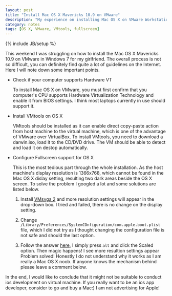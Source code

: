 ```yaml
---
layout: post
title: "Install Mac OS X Mavericks 10.9 on VMware"
description: "My experience on installing Mac OS X on VMware Workstation"
category: notes
tags: [OS X, VMware, VMtools, fullscreen]
---
```

{% include JB/setup %}

This weekend I was struggling on how to install the Mac OS X Mavericks 10.9 on VMware in Windows 7 for my girlfriend. The overall process is not so difficult, you can definitely find quite a lot of guidelines on the Internet. Here I will note down some important points.

- Check if your computer supports Hardware VT

   To install Mac OS X on VMware, you must first confirm that you computer's CPU supports Hardware Virtualization Technology and enable it from BIOS settings. I think most laptops currently in use should support it.

- Install VMtools on OS X

   VMtools should be installed as it can enable direct copy-paste action from host machine to the virtual machine, which is one of the advantage of VMware over VirtualBox. To install VMtools, you need to download a darwin.iso, load it to the CD/DVD drive. The VM should be able to detect and load it on destop automatically.

- Configure Fullscreen support for OS X

   This is the most tedious part through the whole installation. As the host machine's display resolution is 1366x768, which cannot be found in the Mac OS X dislay setting, resulting two dark areas beside the OS X screen. To solve the problem I googled a lot and some solutions are listed below.

   1. Install [VMsvga 2](http://sourceforge.net/projects/vmsvga2/files/) and more resolution settings will appear in the drop-down box. I tried and failed, there is no change on the display setting.
   
   2. Change `/Library/Preferences/SystemCOnfiguration/com.apple.boot.plist` file, which I did not try as I thought changing the configuration file is not safe and should the last option.
   
   3. Follow the answer [here](http://nickology.com/2013/11/21/displaylink-mavericks-osx-10-9-resolution-display-fix/), I simply press `alt` and click the Scaled option. Then magic happens! I see more resultion settings appear Problem solved! Honestly I do not understand why it works as I am really a Mac OS X noob. If anyone knows the mechanism behind please leave a comment below.

In the end, I would like to conclude that it might not be suitable to conduct ios development on virtual machine. If you really want to be an ios app developer, consider to go and buy a Mac:) I am not advertising for Apple!
